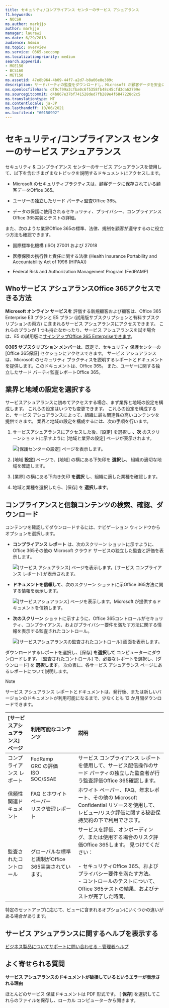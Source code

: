 ```yaml
---
title: セキュリティ/コンプライアンス センターのサービス アシュアランス
f1.keywords:
- NOCSH
ms.author: markjjo
author: markjjo
manager: laurawi
ms.date: 6/29/2018
audience: Admin
ms.topic: overview
ms.service: O365-seccomp
ms.localizationpriority: medium
search.appverid:
- MOE150
- BCS160
- MET150
ms.assetid: 47e8b964-4b09-44f7-a2d7-b8a06e8e389c
description: サードパーティの監査をダウンロードし、Microsoft が顧客データを安全に保つ方法を確認し、OFFICE 365 を使用するときに ISO、HIPAA、FINRA、および FedRAMP に準拠する方法を知っています。
ms.openlocfilehash: df0cf99a3cfba0c6f5358fb48c45cfd3da62799e
ms.sourcegitcommit: d4b867e37bf741528ded7fb289e4f6847228d2c5
ms.translationtype: MT
ms.contentlocale: ja-JP
ms.lasthandoff: 10/06/2021
ms.locfileid: "60150992"
---
```

# <a name="service-assurance-in-the-security--compliance-center"></a>セキュリティ/コンプライアンス センターのサービス アシュアランス

セキュリティ & コンプライアンス センターのサービス アシュアランスを使用して、以下を含むさまざまなトピックを説明するドキュメントにアクセスします。 
  
- Microsoft のセキュリティプラクティスは、顧客データに保存されている顧客データOffice 365。 
    
- ユーザーの独立したサード パーティ監査Office 365。 
    
- データの保護に使用されるセキュリティ、プライバシー、コンプライアンスOffice 365実装とテストの詳細。 
    
また、次のような業界Office 365の標準、法律、規制を顧客が遵守するのに役立つ方法も確認できます。
  
-  国際標準化機構 (ISO) 27001 および 27018 
    
- 医療保険の携行性と責任に関する法律 (Health Insurance Portability and Accountability Act of 1996 (HIPAA))
    
- Federal Risk and Authorization Management Program (FedRAMP)
    
## <a name="who-can-access-office-365-service-assurance-and-how"></a>Whoサービス アシュアランスOffice 365アクセスできる方法

 **Microsoft オンライン サービスを** 評価する新規顧客および顧客は、Office 365 Enterprise E3 プランと E5 プラン (試用版サブスクリプションと有料サブスクリプションの両方) に含まれるサービス アシュアランスにアクセスできます。 これらのプランが 1 つも持たなかったり、サービス アシュアランスを試す場合は、E5 の試用版に[サインアップOffice 365 Enterpriseできます](https://go.microsoft.com/fwlink/p/?LinkID=698279)。
  
 **O365 サブスクリプション メンバーは**、既定で、セキュリティ 保護センターの [Office 365保証] セクションにアクセスできます。 サービス アシュアランスは、Microsoft のセキュリティ プラクティスを説明するレポートとドキュメントを提供します。このドキュメントは、Office 365。 また、ユーザーに関する独立したサード パーティ監査レポートOffice 365。
 
## <a name="choose-your-industry-and-regional-settings"></a>業界と地域の設定を選択する
<a name="Chooseyourindustryregional"> </a>

サービスアシュアランスに初めてアクセスする場合、まず業界と地域の設定を構成します。 これらの設定はいつでも変更できます。 これらの設定を構成すると、サービス アシュアランスによって、組織に最も関連性の高いコンテンツを提供できます。 業界と地域の設定を構成するには、次の手順を行います。
  
1. サービスアシュアランスにアクセスした後、[設定] を選択し **、次** のスクリーンショットに示すように [地域と業界の設定] ページが表示されます。 
    
    ![[保護センターの設定] ページを表示します。](../media/101716e8-9c0a-4839-a2c0-f6aacf64eb9d.png)
  
2. [地域 **設定]** ページで、[地域] の横にある下矢印を **選択し、** 組織の適切な地域を確認します。 
    
3. [業界] の横にある下向き矢印 **を選択** し、組織に適した業種を確認します。 
    
4. 地域と業種を選択したら、[保存] を **選択します**。
    
## <a name="find-review-and-download-compliance-and-trust-content"></a>コンプライアンスと信頼コンテンツの検索、確認、ダウンロード
<a name="Chooseyourindustryregional"> </a>

コンテンツを確認してダウンロードするには、ナビゲーション ウィンドウからオプションを選択します。
  
- **コンプライアンス レポート** は、次のスクリーン ショットに示すように、Office 365その他の Microsoft クラウド サービスの独立した監査と評価を表示します。 
    
    ![[サービス アシュアランス] ページを表示します。[サービス コンプライアンス レポート] が表示されます。](../media/149f2181-a558-4963-85e5-8d5ebc7cdac8.png)
  
- **ドキュメントを信頼して**、次のスクリーン ショットに示Office 365方法に関する情報を表示します。 
    
    ![[サービスアシュアランス] ページを表示します。Microsoft が提供するドキュメントを信頼します。](../media/5dd4e89a-25a2-45e7-8d6c-a5c5b9237327.png)
  
- **次のスクリーン** ショットに示すように、Office 365コントロールがセキュリティ、コンプライアンス、およびプライバシー要件を満たす方法に関する情報を表示する監査されたコントロール。 
    
    ![[サービスアシュアランスの監査されたコントロール] 画面を表示します。](../media/4baf252b-603d-45e0-af12-32616154df65.png)
  
ダウンロードするレポートを選択し、[保存] **を選択して** コンピューターにダウンロードします。 [監査されたコントロール] で、必要なレポートを選択し、[ダウンロード] を **選択します**。 次の表に、各サービス アシュアランス ページにあるレポートについて説明します。 
  
> [!NOTE]
> サービス アシュアランス レポートとドキュメントは、発行後、または新しいバージョンのドキュメントが利用可能になるまで、少なくとも 12 か月間ダウンロードできます。 
  
|**[サービスアシュアランス] ページ**|**利用可能なコンテンツ**|**説明**|
|:-----|:-----|:-----|
|コンプライアンス レポート  <br/> | FedRamp  <br/>  GRC の評価  <br/>  ISO  <br/>  SOC/SSAE  <br/> |サービス コンプライアンス レポートを使用して、サービス配信操作のサード パーティの独立した監査者が行う監査評価Office 365確認します。  <br/> |
|信頼性関連ドキュメント  <br/> | FAQ とホワイト ペーパー  <br/>  リスク管理レポート  <br/> |ホワイト ペーパー、FAQ、年末レポート、その他の Microsoft Confidential リソースを使用して、レビュー/リスク評価に関する秘密保持契約の下で利用できます。  <br/> |
|監査されたコントロール  <br/> |グローバルな標準と規制がOffice 365実装されています。  <br/> | サービスを評価、オンボーディング、または使用する場合のリスク評価Office 365します。 見つけてください：  <br/> <br/>- セキュリティOffice 365、およびプライバシー要件を満たす方法。  <br/>- コントロールのテストについて、Office 365テストの結果、およびテストが完了した時間。  <br/> |
   
特定のセットアップに応じて、ビューに含まれるオプションにいくつかの違いがある場合があります。
    
## <a name="get-help-with-service-assurance"></a>サービス アシュアランスに関するヘルプを表示する
<a name="addother"> </a>

[ビジネス製品についてサポートに問い合わせる - 管理者ヘルプ](../business-video/get-help-support.md)
  
## <a name="frequently-asked-questions"></a>よく寄せられる質問
<a name="addother"> </a>

 **サービス アシュアランスのドキュメントが破損しているというエラーが表示される理由**
  
ほとんどのサービス 保証ドキュメントは PDF 形式です。 [ **保存]** を選択してこれらのファイルを保存し、ローカル コンピューターから開きます。